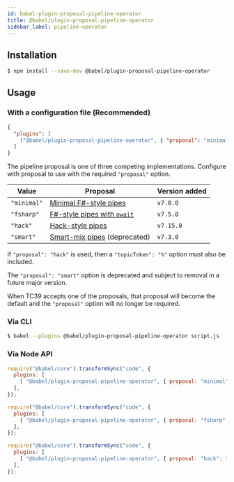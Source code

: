 ```yaml
---
id: babel-plugin-proposal-pipeline-operator
title: @babel/plugin-proposal-pipeline-operator
sidebar_label: pipeline-operator
---
```


## Installation

```sh
$ npm install --save-dev @babel/plugin-proposal-pipeline-operator
```

## Usage

### With a configuration file (Recommended)

```json
{
  "plugins": [
    ["@babel/plugin-proposal-pipeline-operator", { "proposal": "minimal" }]
  ]
}
```

The pipeline proposal is one of three competing implementations. Configure with proposal to use with the required `"proposal"` option.

| Value | Proposal | Version added |
| ----- | -------- | ------------- |
| `"minimal"` | [Minimal F#-style pipes](https://github.com/tc39/proposal-pipeline-operator/) | `v7.0.0`
| `"fsharp"` | [F#-style pipes with `await`](https://github.com/valtech-nyc/proposal-fsharp-pipelines) | `v7.5.0`
| `"hack"` | [Hack-style pipes](https://github.com/js-choi/proposal-hack-pipes) | `v7.15.0`
| `"smart"` | [Smart-mix pipes](https://github.com/js-choi/proposal-smart-pipelines) (deprecated) | `v7.3.0`

If `"proposal": "hack"` is used, then a `"topicToken": "%"` option must also be included.

The `"proposal": "smart"` option is deprecated and subject to removal in a future major version.

When TC39 accepts one of the proposals, that proposal will become the default and the `"proposal"` option will no longer be required.

### Via CLI

```sh
$ babel --plugins @babel/plugin-proposal-pipeline-operator script.js
```

### Via Node API

```javascript
require("@babel/core").transformSync("code", {
  plugins: [
    [ "@babel/plugin-proposal-pipeline-operator", { proposal: "minimal" } ],
  ],
});
```

```javascript
require("@babel/core").transformSync("code", {
  plugins: [
    [ "@babel/plugin-proposal-pipeline-operator", { proposal: "fsharp" } ],
  ],
});
```

```javascript
require("@babel/core").transformSync("code", {
  plugins: [
    [ "@babel/plugin-proposal-pipeline-operator", { proposal: "hack": topicToken: "%" } ],
  ],
});
```
